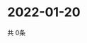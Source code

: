 # 2022-01-20
  共 0条

  <!-- BEGIN -->
  <!-- 最后更新时间Thu Jan 20 2022 06:06:15 GMT+0000 (Coordinated Universal Time) -->
  
  <!-- END -->
  
  
